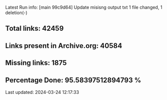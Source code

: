 Latest Run info: 
[main 99c9d64] Update misisng output txt
 1 file changed, 1 deletion(-)

## Total links: 42459

## Links present in Archive.org: 40584

## Missing links: 1875

## Percentage Done: 95.58397512894793 %


Last updated: 2024-03-24 12:17:33
